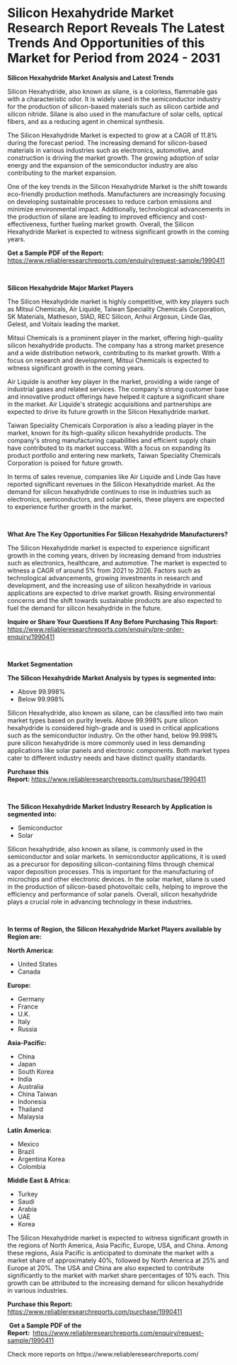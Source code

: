 <p><h1>Silicon Hexahydride Market Research Report Reveals The Latest Trends And Opportunities of this Market for Period from 2024 - 2031</h1></p><p><strong>Silicon Hexahydride Market Analysis and Latest Trends</strong></p>
<p><p>Silicon Hexahydride, also known as silane, is a colorless, flammable gas with a characteristic odor. It is widely used in the semiconductor industry for the production of silicon-based materials such as silicon carbide and silicon nitride. Silane is also used in the manufacture of solar cells, optical fibers, and as a reducing agent in chemical synthesis.</p><p>The Silicon Hexahydride Market is expected to grow at a CAGR of 11.8% during the forecast period. The increasing demand for silicon-based materials in various industries such as electronics, automotive, and construction is driving the market growth. The growing adoption of solar energy and the expansion of the semiconductor industry are also contributing to the market expansion.</p><p>One of the key trends in the Silicon Hexahydride Market is the shift towards eco-friendly production methods. Manufacturers are increasingly focusing on developing sustainable processes to reduce carbon emissions and minimize environmental impact. Additionally, technological advancements in the production of silane are leading to improved efficiency and cost-effectiveness, further fueling market growth. Overall, the Silicon Hexahydride Market is expected to witness significant growth in the coming years.</p></p>
<p><strong>Get a Sample PDF of the Report:&nbsp;</strong> <a href="https://www.reliableresearchreports.com/enquiry/request-sample/1990411">https://www.reliableresearchreports.com/enquiry/request-sample/1990411</a></p>
<p>&nbsp;</p>
<p><strong>Silicon Hexahydride Major Market Players</strong></p>
<p><p>The Silicon Hexahydride market is highly competitive, with key players such as Mitsui Chemicals, Air Liquide, Taiwan Speciality Chemicals Corporation, SK Materials, Matheson, SIAD, REC Silicon, Anhui Argosun, Linde Gas, Gelest, and Voltaix leading the market. </p><p>Mitsui Chemicals is a prominent player in the market, offering high-quality silicon hexahydride products. The company has a strong market presence and a wide distribution network, contributing to its market growth. With a focus on research and development, Mitsui Chemicals is expected to witness significant growth in the coming years.</p><p>Air Liquide is another key player in the market, providing a wide range of industrial gases and related services. The company's strong customer base and innovative product offerings have helped it capture a significant share in the market. Air Liquide's strategic acquisitions and partnerships are expected to drive its future growth in the Silicon Hexahydride market.</p><p>Taiwan Speciality Chemicals Corporation is also a leading player in the market, known for its high-quality silicon hexahydride products. The company's strong manufacturing capabilities and efficient supply chain have contributed to its market success. With a focus on expanding its product portfolio and entering new markets, Taiwan Speciality Chemicals Corporation is poised for future growth.</p><p>In terms of sales revenue, companies like Air Liquide and Linde Gas have reported significant revenues in the Silicon Hexahydride market. As the demand for silicon hexahydride continues to rise in industries such as electronics, semiconductors, and solar panels, these players are expected to experience further growth in the market.</p></p>
<p>&nbsp;</p>
<p><strong>What Are The Key Opportunities For Silicon Hexahydride Manufacturers?</strong></p>
<p><p>The Silicon Hexahydride market is expected to experience significant growth in the coming years, driven by increasing demand from industries such as electronics, healthcare, and automotive. The market is expected to witness a CAGR of around 5% from 2021 to 2026. Factors such as technological advancements, growing investments in research and development, and the increasing use of silicon hexahydride in various applications are expected to drive market growth. Rising environmental concerns and the shift towards sustainable products are also expected to fuel the demand for silicon hexahydride in the future.</p></p>
<p><strong>Inquire or Share Your Questions If Any Before Purchasing This Report:</strong> <a href="https://www.reliableresearchreports.com/enquiry/pre-order-enquiry/1990411">https://www.reliableresearchreports.com/enquiry/pre-order-enquiry/1990411</a></p>
<p>&nbsp;</p>
<p><strong>Market Segmentation</strong></p>
<p><strong>The Silicon Hexahydride Market Analysis by types is segmented into:</strong></p>
<p><ul><li>Above 99.998%</li><li>Below 99.998%</li></ul></p>
<p><p>Silicon Hexahydride, also known as silane, can be classified into two main market types based on purity levels. Above 99.998% pure silicon hexahydride is considered high-grade and is used in critical applications such as the semiconductor industry. On the other hand, below 99.998% pure silicon hexahydride is more commonly used in less demanding applications like solar panels and electronic components. Both market types cater to different industry needs and have distinct quality standards.</p></p>
<p><strong>Purchase this Report:&nbsp;</strong><a href="https://www.reliableresearchreports.com/purchase/1990411">https://www.reliableresearchreports.com/purchase/1990411</a></p>
<p>&nbsp;</p>
<p><strong>The Silicon Hexahydride Market Industry Research by Application is segmented into:</strong></p>
<p><ul><li>Semiconductor</li><li>Solar</li></ul></p>
<p><p>Silicon hexahydride, also known as silane, is commonly used in the semiconductor and solar markets. In semiconductor applications, it is used as a precursor for depositing silicon-containing films through chemical vapor deposition processes. This is important for the manufacturing of microchips and other electronic devices. In the solar market, silane is used in the production of silicon-based photovoltaic cells, helping to improve the efficiency and performance of solar panels. Overall, silicon hexahydride plays a crucial role in advancing technology in these industries.</p></p>
<p>&nbsp;</p>
<p><strong>In terms of Region, the Silicon Hexahydride Market Players available by Region are:</strong></p>
<p>
    <p> <strong> North America: </strong>
        <ul>
            <li>United States</li>
            <li>Canada</li>
        </ul>
        </p> 
    <p> <strong> Europe: </strong>
        <ul>
            <li>Germany</li>
            <li>France</li>
            <li>U.K.</li>
            <li>Italy</li>
            <li>Russia</li>
        </ul>
        </p> 
    <p> <strong> Asia-Pacific: </strong>
        <ul>
            <li>China</li>
            <li>Japan</li>
            <li>South Korea</li>
            <li>India</li>
            <li>Australia</li>
            <li>China Taiwan</li>
            <li>Indonesia</li>
            <li>Thailand</li>
            <li>Malaysia</li>
        </ul>
        </p> 
    <p> <strong> Latin America: </strong>
        <ul>
            <li>Mexico</li>
            <li>Brazil</li>
            <li>Argentina Korea</li>
            <li>Colombia</li>
        </ul>
        </p> 
    <p> <strong> Middle East & Africa: </strong>
        <ul>
            <li>Turkey</li>
            <li>Saudi</li>
            <li>Arabia</li>
            <li>UAE</li>
            <li>Korea</li>
        </ul>
    </p>
    </p>
<p><p>The Silicon Hexahydride market is expected to witness significant growth in the regions of North America, Asia Pacific, Europe, USA, and China. Among these regions, Asia Pacific is anticipated to dominate the market with a market share of approximately 40%, followed by North America at 25% and Europe at 20%. The USA and China are also expected to contribute significantly to the market with market share percentages of 10% each. This growth can be attributed to the increasing demand for silicon hexahydride in various industries.</p></p>
<p><strong>Purchase this Report: </strong><a href="https://www.reliableresearchreports.com/purchase/1990411">https://www.reliableresearchreports.com/purchase/1990411</a></p>
<p>&nbsp;<strong>Get a Sample PDF of the Report:&nbsp;&nbsp;</strong><a href="https://www.reliableresearchreports.com/enquiry/request-sample/1990411">https://www.reliableresearchreports.com/enquiry/request-sample/1990411</a></p>
<p><strong></strong></p>
<p>Check more reports on https://www.reliableresearchreports.com/</p>